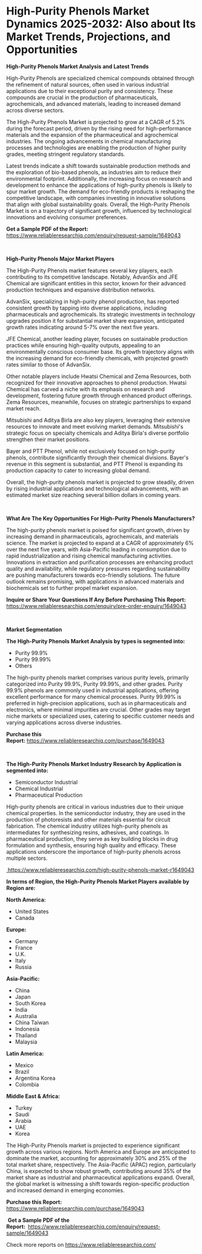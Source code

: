 <p><h1>High-Purity Phenols Market Dynamics 2025-2032: Also about Its Market Trends, Projections, and Opportunities</h1></p><p><strong>High-Purity Phenols Market Analysis and Latest Trends</strong></p>
<p><p>High-Purity Phenols are specialized chemical compounds obtained through the refinement of natural sources, often used in various industrial applications due to their exceptional purity and consistency. These compounds are crucial in the production of pharmaceuticals, agrochemicals, and advanced materials, leading to increased demand across diverse sectors. </p><p>The High-Purity Phenols Market is projected to grow at a CAGR of 5.2% during the forecast period, driven by the rising need for high-performance materials and the expansion of the pharmaceutical and agrochemical industries. The ongoing advancements in chemical manufacturing processes and technologies are enabling the production of higher purity grades, meeting stringent regulatory standards. </p><p>Latest trends indicate a shift towards sustainable production methods and the exploration of bio-based phenols, as industries aim to reduce their environmental footprint. Additionally, the increasing focus on research and development to enhance the applications of high-purity phenols is likely to spur market growth. The demand for eco-friendly products is reshaping the competitive landscape, with companies investing in innovative solutions that align with global sustainability goals. Overall, the High-Purity Phenols Market is on a trajectory of significant growth, influenced by technological innovations and evolving consumer preferences.</p></p>
<p><strong>Get a Sample PDF of the Report:&nbsp;</strong> <a href="https://www.reliableresearchiq.com/enquiry/request-sample/1649043?utm_campaign=3106&utm_medium=2&utm_source=Github&utm_content=ia&utm_term=26032025&utm_id=high-purity-phenols">https://www.reliableresearchiq.com/enquiry/request-sample/1649043</a></p>
<p>&nbsp;</p>
<p><strong>High-Purity Phenols Major Market Players</strong></p>
<p><p>The High-Purity Phenols market features several key players, each contributing to its competitive landscape. Notably, AdvanSix and JFE Chemical are significant entities in this sector, known for their advanced production techniques and expansive distribution networks.</p><p>AdvanSix, specializing in high-purity phenol production, has reported consistent growth by tapping into diverse applications, including pharmaceuticals and agrochemicals. Its strategic investments in technology upgrades position it for substantial market share expansion, anticipated growth rates indicating around 5-7% over the next five years.</p><p>JFE Chemical, another leading player, focuses on sustainable production practices while ensuring high-quality outputs, appealing to an environmentally conscious consumer base. Its growth trajectory aligns with the increasing demand for eco-friendly chemicals, with projected growth rates similar to those of AdvanSix.</p><p>Other notable players include Hwatsi Chemical and Zema Resources, both recognized for their innovative approaches to phenol production. Hwatsi Chemical has carved a niche with its emphasis on research and development, fostering future growth through enhanced product offerings. Zema Resources, meanwhile, focuses on strategic partnerships to expand market reach.</p><p>Mitsubishi and Aditya Birla are also key players, leveraging their extensive resources to innovate and meet evolving market demands. Mitsubishi's strategic focus on specialty chemicals and Aditya Birla's diverse portfolio strengthen their market positions.</p><p>Bayer and PTT Phenol, while not exclusively focused on high-purity phenols, contribute significantly through their chemical divisions. Bayer's revenue in this segment is substantial, and PTT Phenol is expanding its production capacity to cater to increasing global demand.</p><p>Overall, the high-purity phenols market is projected to grow steadily, driven by rising industrial applications and technological advancements, with an estimated market size reaching several billion dollars in coming years.</p></p>
<p>&nbsp;</p>
<p><strong>What Are The Key Opportunities For High-Purity Phenols Manufacturers?</strong></p>
<p><p>The high-purity phenols market is poised for significant growth, driven by increasing demand in pharmaceuticals, agrochemicals, and materials science. The market is projected to expand at a CAGR of approximately 6% over the next five years, with Asia-Pacific leading in consumption due to rapid industrialization and rising chemical manufacturing activities. Innovations in extraction and purification processes are enhancing product quality and availability, while regulatory pressures regarding sustainability are pushing manufacturers towards eco-friendly solutions. The future outlook remains promising, with applications in advanced materials and biochemicals set to further propel market expansion.</p></p>
<p><strong>Inquire or Share Your Questions If Any Before Purchasing This Report:</strong> <a href="https://www.reliableresearchiq.com/enquiry/pre-order-enquiry/1649043?utm_campaign=3106&utm_medium=2&utm_source=Github&utm_content=ia&utm_term=26032025&utm_id=high-purity-phenols">https://www.reliableresearchiq.com/enquiry/pre-order-enquiry/1649043</a></p>
<p>&nbsp;</p>
<p><strong>Market Segmentation</strong></p>
<p><strong>The High-Purity Phenols Market Analysis by types is segmented into:</strong></p>
<p><ul><li>Purity 99.9%</li><li>Purity 99.99%</li><li>Others</li></ul></p>
<p><p>The high-purity phenols market comprises various purity levels, primarily categorized into Purity 99.9%, Purity 99.99%, and other grades. Purity 99.9% phenols are commonly used in industrial applications, offering excellent performance for many chemical processes. Purity 99.99% is preferred in high-precision applications, such as in pharmaceuticals and electronics, where minimal impurities are crucial. Other grades may target niche markets or specialized uses, catering to specific customer needs and varying applications across diverse industries.</p></p>
<p><strong>Purchase this Report:&nbsp;</strong><a href="https://www.reliableresearchiq.com/purchase/1649043?utm_campaign=3106&utm_medium=2&utm_source=Github&utm_content=ia&utm_term=26032025&utm_id=high-purity-phenols">https://www.reliableresearchiq.com/purchase/1649043</a></p>
<p>&nbsp;</p>
<p><strong>The High-Purity Phenols Market Industry Research by Application is segmented into:</strong></p>
<p><ul><li>Semiconductor Industrial</li><li>Chemical Industrial</li><li>Pharmaceutical Production</li></ul></p>
<p><p>High-purity phenols are critical in various industries due to their unique chemical properties. In the semiconductor industry, they are used in the production of photoresists and other materials essential for circuit fabrication. The chemical industry utilizes high-purity phenols as intermediates for synthesizing resins, adhesives, and coatings. In pharmaceutical production, they serve as key building blocks in drug formulation and synthesis, ensuring high quality and efficacy. These applications underscore the importance of high-purity phenols across multiple sectors.</p></p>
<p><a href="https://www.reliableresearchiq.com/high-purity-phenols-market-r1649043?utm_campaign=3106&utm_medium=2&utm_source=Github&utm_content=ia&utm_term=26032025&utm_id=high-purity-phenols">&nbsp;https://www.reliableresearchiq.com/high-purity-phenols-market-r1649043</a></p>
<p><strong>In terms of Region, the High-Purity Phenols Market Players available by Region are:</strong></p>
<p>
    <p> <strong> North America: </strong>
        <ul>
            <li>United States</li>
            <li>Canada</li>
        </ul>
        </p> 
    <p> <strong> Europe: </strong>
        <ul>
            <li>Germany</li>
            <li>France</li>
            <li>U.K.</li>
            <li>Italy</li>
            <li>Russia</li>
        </ul>
        </p> 
    <p> <strong> Asia-Pacific: </strong>
        <ul>
            <li>China</li>
            <li>Japan</li>
            <li>South Korea</li>
            <li>India</li>
            <li>Australia</li>
            <li>China Taiwan</li>
            <li>Indonesia</li>
            <li>Thailand</li>
            <li>Malaysia</li>
        </ul>
        </p> 
    <p> <strong> Latin America: </strong>
        <ul>
            <li>Mexico</li>
            <li>Brazil</li>
            <li>Argentina Korea</li>
            <li>Colombia</li>
        </ul>
        </p> 
    <p> <strong> Middle East & Africa: </strong>
        <ul>
            <li>Turkey</li>
            <li>Saudi</li>
            <li>Arabia</li>
            <li>UAE</li>
            <li>Korea</li>
        </ul>
    </p>
    </p>
<p><p>The High-Purity Phenols market is projected to experience significant growth across various regions. North America and Europe are anticipated to dominate the market, accounting for approximately 30% and 25% of the total market share, respectively. The Asia-Pacific (APAC) region, particularly China, is expected to show robust growth, contributing around 35% of the market share as industrial and pharmaceutical applications expand. Overall, the global market is witnessing a shift towards region-specific production and increased demand in emerging economies.</p></p>
<p><strong>Purchase this Report: </strong><a href="https://www.reliableresearchiq.com/purchase/1649043?utm_campaign=3106&utm_medium=2&utm_source=Github&utm_content=ia&utm_term=26032025&utm_id=high-purity-phenols">https://www.reliableresearchiq.com/purchase/1649043</a></p>
<p>&nbsp;<strong>Get a Sample PDF of the Report:&nbsp;&nbsp;</strong><a href="https://www.reliableresearchiq.com/enquiry/request-sample/1649043?utm_campaign=3106&utm_medium=2&utm_source=Github&utm_content=ia&utm_term=26032025&utm_id=high-purity-phenols">https://www.reliableresearchiq.com/enquiry/request-sample/1649043</a></p>
<p><strong></strong></p>
<p>Check more reports on <a href="https://www.reliableresearchiq.com/?utm_campaign=3106&utm_medium=2&utm_source=Github&utm_content=ia&utm_term=26032025&utm_id=high-purity-phenols">https://www.reliableresearchiq.com/</a></p>